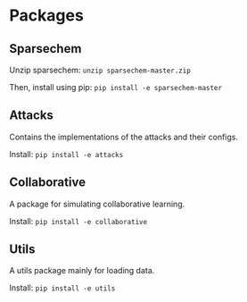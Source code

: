 # Packages
## Sparsechem
Unzip sparsechem:
`unzip sparsechem-master.zip`

Then, install using pip:
`pip install -e sparsechem-master`

## Attacks
Contains the implementations of the attacks and their configs.
 
Install: `pip install -e attacks`

## Collaborative
A package for simulating collaborative learning.

Install: `pip install -e collaborative`

## Utils
A utils package mainly for loading data.

Install: `pip install -e utils`